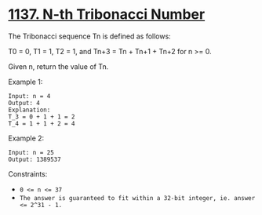 # [1137. N-th Tribonacci Number](https://leetcode.com/problems/n-th-tribonacci-number/)

The Tribonacci sequence Tn is defined as follows:

T0 = 0, T1 = 1, T2 = 1, and Tn+3 = Tn + Tn+1 + Tn+2 for n >= 0.

Given n, return the value of Tn.

Example 1:

```text
Input: n = 4
Output: 4
Explanation:
T_3 = 0 + 1 + 1 = 2
T_4 = 1 + 1 + 2 = 4
```

Example 2:

```text
Input: n = 25
Output: 1389537
```

Constraints:

- `0 <= n <= 37`
- `The answer is guaranteed to fit within a 32-bit integer, ie. answer <= 2^31 - 1.`
